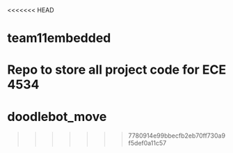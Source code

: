 <<<<<<< HEAD
# team11embedded
Repo to store all project code for ECE 4534
=======
# doodlebot_move
>>>>>>> 7780914e99bbecfb2eb70ff730a9f5def0a11c57
